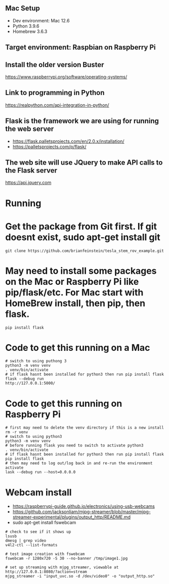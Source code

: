 ## Mac Setup
* Dev environment: Mac 12.6
* Python 3.9.6
* Homebrew 3.6.3

## Target environment: Raspbian on Raspberry Pi
## Install the older version Buster
https://www.raspberrypi.org/software/operating-systems/

## Link to programming in Python
https://realpython.com/api-integration-in-python/

## Flask is the framework we are using for running the web server
* https://flask.palletsprojects.com/en/2.0.x/installation/
* https://palletsprojects.com/p/flask/

## The web site will use JQuery to make API calls to the Flask server
https://api.jquery.com


# Running

# Get the package from Git first. If git doesnt exist, sudo apt-get install git
```
git clone https://github.com/brianfeinstein/tesla_stem_rov_example.git
```

# May need to install some packages on the Mac or Raspberry Pi like pip/flask/etc. For Mac start with HomeBrew install, then pip, then flask.
```
pip install flask
```

# Code to get this running on a Mac
```
# switch to using puthong 3
python3 -m venv venv 
. venv/bin/activate
# if flask hasnt been installed for python3 then run pip install flask
flask --debug run
http://127.0.0.1:5000/
```

# Code to get this running on Raspberry Pi
```
# first may need to delete the venv directory if this is a new install
rm -r venv
# switch to using python3
python3 -m venv venv
# before running flask you need to switch to activate python3
. venv/bin/activate
# if flask hasnt been installed for python3 then run pip install flask
pip install flask
# then may need to log out/log back in and re-run the environment activate
lask --debug run --host=0.0.0.0
```

# Webcam install
* https://raspberrypi-guide.github.io/electronics/using-usb-webcams
* https://github.com/jacksonliam/mjpg-streamer/blob/master/mjpg-streamer-experimental/plugins/output_http/README.md
* sudo apt-get install fswebcam


```
# check to see if it shows up
lsusb
dmesg | grep video
v4l2-ctl --list-formats

# test image creation with fswebcam
fswebcam -r 1280x720 -S 30 --no-banner /tmp/image1.jpg

# set up streaming with mjpg_streamer, viewable at http://127.0.0.1:8080/?action=stream
mjpg_streamer -i "input_uvc.so -d /dev/video0" -o "output_http.so"
```



